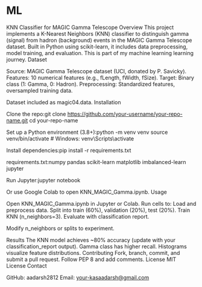 # ML
KNN Classifier for MAGIC Gamma Telescope
Overview
This project implements a K-Nearest Neighbors (KNN) classifier to distinguish gamma (signal) from hadron (background) events in the MAGIC Gamma Telescope dataset. Built in Python using scikit-learn, it includes data preprocessing, model training, and evaluation. This is part of my machine learning learning journey.
Dataset

Source: MAGIC Gamma Telescope dataset (UCI, donated by P. Savicky).
Features: 10 numerical features (e.g., fLength, fWidth, fSize).
Target: Binary class (1: Gamma, 0: Hadron).
Preprocessing: Standardized features, oversampled training data.

Dataset included as magic04.data.
Installation

Clone the repo:git clone https://github.com/your-username/your-repo-name.git
cd your-repo-name


Set up a Python environment (3.8+):python -m venv venv
source venv/bin/activate  # Windows: venv\Scripts\activate


Install dependencies:pip install -r requirements.txt

requirements.txt:numpy
pandas
scikit-learn
matplotlib
imbalanced-learn
jupyter


Run Jupyter:jupyter notebook



Or use Google Colab to open KNN_MAGIC_Gamma.ipynb.
Usage

Open KNN_MAGIC_Gamma.ipynb in Jupyter or Colab.
Run cells to:
Load and preprocess data.
Split into train (60%), validation (20%), test (20%).
Train KNN (n_neighbors=3).
Evaluate with classification report.


Modify n_neighbors or splits to experiment.

Results
The KNN model achieves ~80% accuracy (update with your classification_report output). Gamma class has higher recall. Histograms visualize feature distributions.
Contributing
Fork, branch, commit, and submit a pull request. Follow PEP 8 and add comments.
License
MIT License
Contact

GitHub: aadarsh2812
Email: your-kasaadarsh@gmail.com

